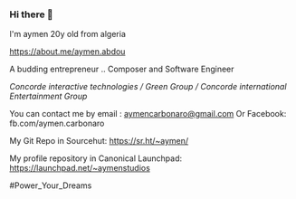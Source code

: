 ### Hi there 👋
I'm aymen 
20y old from algeria 

https://about.me/aymen.abdou

A budding entrepreneur .. Composer and Software Engineer 

*Concorde interactive technologies / Green Group / Concorde international Entertainment Group*

You can contact me by email : aymencarbonaro@gmail.com
Or Facebook: fb.com/aymen.carbonaro


  My Git Repo in Sourcehut:
  https://sr.ht/~aymen/

  My profile repository in Canonical Launchpad:
  https://launchpad.net/~aymenstudios

#Power_Your_Dreams
<!--
**AymenStudios/AymenStudios** is a ✨ _special_ ✨ repository because its `README.md` (this file) appears on your GitHub profile.

Here are some ideas to get you started:

- 🔭 I’m currently working on ...
- 🌱 I’m currently learning ...
- 👯 I’m looking to collaborate on ...
- 🤔 I’m looking for help with ...
- 💬 Ask me about ...
- 📫 How to reach me: ...
- 😄 Pronouns: ...
- ⚡ Fun fact: ...
-->
